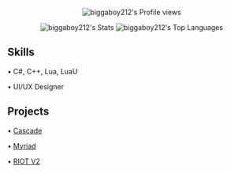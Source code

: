 <div align="center">

![biggaboy212's Profile views](https://komarev.com/ghpvc/?username=biggaboy212)

![biggaboy212's Stats](https://github-readme-stats.vercel.app/api?username=biggaboy212&theme=dark&show_icons=true&hide_border=true&count_private=true) ![biggaboy212's Top Languages](https://github-readme-stats.vercel.app/api/top-langs/?username=biggaboy212&theme=dark&show_icons=true&hide_border=true&layout=compact)

</div>

## Skills

• C#, C++, Lua, LuaU

• UI/UX Designer

## Projects

• [Cascade](https://v3rm.net/threads/cascade-ui-library.17657/)

• [Myriad](https://github.com/Proton-Utilities/Myriad)

• [RIOT V2](https://getriot.cc/)
